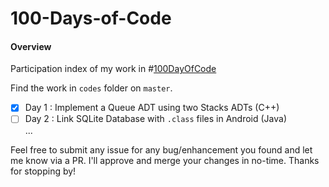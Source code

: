 # 100-Days-of-Code
#### Overview
Participation index of my work in #[100DayOfCode](https://100daysofcode.com)

Find the work in ```codes``` folder on ```master```. 

- [x] Day 1 : Implement a Queue ADT using two Stacks ADTs (C++)     
- [ ] Day 2 : Link SQLite Database with ```.class``` files in Android (Java)     
...

Feel free to submit any issue for any bug/enhancement you found and let me know via a PR. I'll approve and merge your changes in no-time. Thanks for stopping by!


